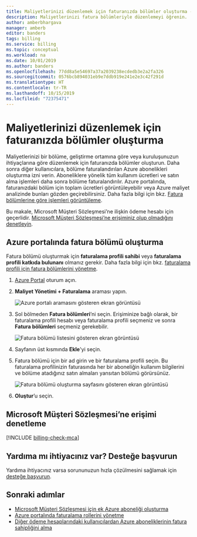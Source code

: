 ```yaml
---
title: Maliyetlerinizi düzenlemek için faturanızda bölümler oluşturma - Azure
description: Maliyetlerinizi fatura bölümleriyle düzenlemeyi öğrenin.
author: amberbhargava
manager: amberb
editor: banders
tags: billing
ms.service: billing
ms.topic: conceptual
ms.workload: na
ms.date: 10/01/2019
ms.author: banders
ms.openlocfilehash: 77dd8a5e54697a37a2039238ecdedb3e2a2fa326
ms.sourcegitcommit: 0576bcb894031eb9e7ddb919e241e2e3c42f291d
ms.translationtype: HT
ms.contentlocale: tr-TR
ms.lasthandoff: 10/15/2019
ms.locfileid: "72375471"
---
```

# <a name="create-sections-on-your-invoice-to-organize-your-costs"></a>Maliyetlerinizi düzenlemek için faturanızda bölümler oluşturma

Maliyetlerinizi bir bölüme, geliştirme ortamına göre veya kuruluşunuzun ihtiyaçlarına göre düzenlemek için faturanızda bölümler oluşturun. Daha sonra diğer kullanıcılara, bölüme faturalandırılan Azure abonelikleri oluşturma izni verin. Aboneliklere yönelik tüm kullanım ücretleri ve satın alma işlemleri daha sonra bölüme faturalandırılır. Azure portalında, faturanızdaki bölüm için toplam ücretleri görüntüleyebilir veya Azure maliyet analizinde bunları gözden geçirebilirsiniz. Daha fazla bilgi için bkz. [Fatura bölümlerine göre işlemleri görüntüleme](billing-mca-understand-your-bill.md#view-transactions-by-invoice-sections).

Bu makale, Microsoft Müşteri Sözleşmesi’ne ilişkin ödeme hesabı için geçerlidir. [Microsoft Müşteri Sözleşmesi’ne erişiminiz olup olmadığını denetleyin](#check-access-to-a-microsoft-customer-agreement).

## <a name="create-an-invoice-section-in-the-azure-portal"></a>Azure portalında fatura bölümü oluşturma

Fatura bölümü oluşturmak için **faturalama profili sahibi** veya **faturalama profili katkıda bulunanı** olmanız gerekir. Daha fazla bilgi için bkz. [faturalama profili için fatura bölümlerini yönetme](billing-understand-mca-roles.md#manage-invoice-sections-for-billing-profile).

1. [Azure Portal](https://portal.azure.com) oturum açın.

2. **Maliyet Yönetimi + Faturalama** araması yapın.

   ![Azure portalı aramasını gösteren ekran görüntüsü](./media/billing-mca-section-invoice/billing-search-cost-management-billing.png)

3. Sol bölmeden **Fatura bölümleri**’ni seçin. Erişiminize bağlı olarak, bir faturalama profili hesabı veya faturalama profili seçmeniz ve sonra **Fatura bölümleri** seçmeniz gerekebilir.

   ![Fatura bölümü listesini gösteren ekran görüntüsü](./media/billing-mca-section-invoice/mca-select-invoice-sections.png)

4. Sayfanın üst kısmında **Ekle**'yi seçin.

5. Fatura bölümü için bir ad girin ve bir faturalama profili seçin. Bu faturalama profilinizin faturasında her bir aboneliğin kullanım bilgilerini ve bölüme atadığınız satın almaları yansıtan bölümü görürsünüz. 

   ![Fatura bölümü oluşturma sayfasını gösteren ekran görüntüsü](./media/billing-mca-section-invoice/mca-create-invoice-section.png)

6. **Oluştur**’u seçin.

## <a name="check-access-to-a-microsoft-customer-agreement"></a>Microsoft Müşteri Sözleşmesi’ne erişimi denetleme
[!INCLUDE [billing-check-mca](../../includes/billing-check-mca.md)]

## <a name="need-help-contact-support"></a>Yardıma mı ihtiyacınız var? Desteğe başvurun

Yardıma ihtiyacınız varsa sorununuzun hızla çözülmesini sağlamak için [desteğe başvurun](https://portal.azure.com/?#blade/Microsoft_Azure_Support/HelpAndSupportBlade).

## <a name="next-steps"></a>Sonraki adımlar

- [Microsoft Müşteri Sözleşmesi için ek Azure aboneliği oluşturma](billing-mca-create-subscription.md)
- [Azure portalında faturalama rollerini yönetme](billing-understand-mca-roles.md#manage-billing-roles-in-the-azure-portal)
- [Diğer ödeme hesaplarındaki kullanıcılardan Azure aboneliklerinin fatura sahipliğini alma](billing-mca-request-billing-ownership.md)
